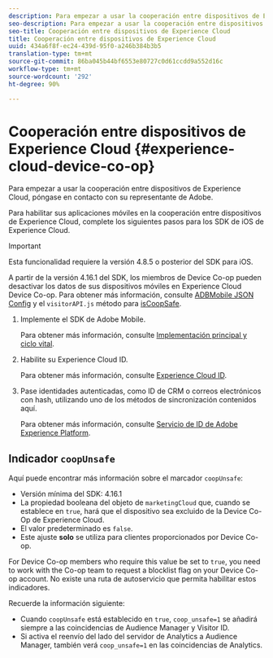 ```yaml
---
description: Para empezar a usar la cooperación entre dispositivos de Experience Cloud, póngase en contacto con su representante de Adobe.
seo-description: Para empezar a usar la cooperación entre dispositivos de Experience Cloud, póngase en contacto con su representante de Adobe.
seo-title: Cooperación entre dispositivos de Experience Cloud
title: Cooperación entre dispositivos de Experience Cloud
uuid: 434a6f8f-ec24-439d-95f0-a246b384b3b5
translation-type: tm+mt
source-git-commit: 86ba045b44bf6553e80727c0d61ccdd9a552d16c
workflow-type: tm+mt
source-wordcount: '292'
ht-degree: 90%

---
```



# Cooperación entre dispositivos de Experience Cloud {#experience-cloud-device-co-op}

Para empezar a usar la cooperación entre dispositivos de Experience Cloud, póngase en contacto con su representante de Adobe.

Para habilitar sus aplicaciones móviles en la cooperación entre dispositivos de Experience Cloud, complete los siguientes pasos para los SDK de iOS de Experience Cloud.

>[!IMPORTANT]
>
>Esta funcionalidad requiere la versión 4.8.5 o posterior del SDK para iOS.

A partir de la versión 4.16.1 del SDK, los miembros de Device Co-op pueden desactivar los datos de sus dispositivos móviles en Experience Cloud Device Co-op. Para obtener más información, consulte [ADBMobile JSON Config](/help/ios/configuration/json-config/json-config.md) y el `visitorAPI.js` método para [isCoopSafe](https://docs.adobe.com/content/help/es-ES/id-service/using/id-service-api/configurations/coopsafe.html).

1. Implemente el SDK de Adobe Mobile.

   Para obtener más información, consulte [Implementación principal y ciclo vital](/help/ios/getting-started/dev-qs.md).
1. Habilite su Experience Cloud ID.

   Para obtener más información, consulte [Experience Cloud ID](/help/ios/marketing-cloud/mcvid.md).
1. Pase identidades autenticadas, como ID de CRM o correos electrónicos con hash, utilizando uno de los métodos de sincronización contenidos aquí.

   Para obtener más información, consulte [Servicio de ID de Adobe Experience Platform](/help/ios/marketing-cloud/mc-methods.md).

## Indicador `coopUnsafe`

Aquí puede encontrar más información sobre el marcador `coopUnsafe`:

* Versión mínima del SDK: 4.16.1
* La propiedad booleana del objeto de `marketingCloud` que, cuando se establece en `true`, hará que el dispositivo sea excluido de la Device Co-Op de Experience Cloud.
* El valor predeterminado es `false`.
* Este ajuste **solo** se utiliza para clientes proporcionados por Device Co-op.

For Device Co-op members who require this value be set to `true`, you need to work with the Co-op team to request a blocklist flag on your Device Co-op account. No existe una ruta de autoservicio que permita habilitar estos indicadores.

Recuerde la información siguiente:

* Cuando `coopUnsafe` está establecido en `true`, `coop_unsafe=1` se añadirá siempre a las coincidencias de Audience Manager y Visitor ID.
* Si activa el reenvío del lado del servidor de Analytics a Audience Manager, también verá `coop_unsafe=1` en las coincidencias de Analytics.



